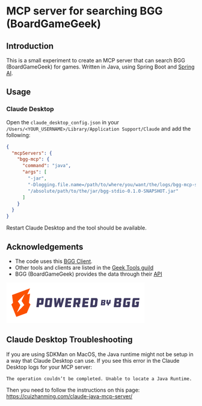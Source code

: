 # MCP server for searching BGG (BoardGameGeek)

## Introduction

This is a small experiment to create an MCP server that can search 
BGG (BoardGameGeek) for games. Written in Java, using Spring Boot and
[Spring AI](https://docs.spring.io/spring-ai/reference/api/mcp/mcp-server-boot-starter-docs.html).

## Usage

### Claude Desktop

Open the `claude_desktop_config.json` in your `/Users/<YOUR_USERNAME>/Library/Application Support/Claude`
and add the following:

```json
{
  "mcpServers": {
    "bgg-mcp": {
      "command": "java",
      "args": [
        "-jar",
        "-Dlogging.file.name=/path/to/where/you/want/the/logs/bgg-mcp-stdio-server.log",
        "/absolute/path/to/the/jar/bgg-stdio-0.1.0-SNAPSHOT.jar"
      ]
    }
  }
}
```

Restart Claude Desktop and the tool should be available.

## Acknowledgements

 * The code uses this [BGG Client](https://github.com/Bram--/bggclient).
 * Other tools and clients are listed in the [Geek Tools guild](https://boardgamegeek.com/guild/1229)
 * BGG (BoardGameGeek) provides the data through their [API](https://boardgamegeek.com/using_the_xml_api)

![](docs/powered_by_BGG_01_SM.png "Powered by BGG")

## Claude Desktop Troubleshooting

If you are using SDKMan on MacOS, the Java runtime might not be setup in a
way that Claude Desktop can use. If you see this error in the Claude Desktop
logs for your MCP server:

```terminaloutput
The operation couldn’t be completed. Unable to locate a Java Runtime.
```

Then you need to follow the instructions on this page: https://cuizhanming.com/claude-java-mcp-server/